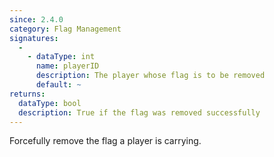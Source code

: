 ```yaml
---
since: 2.4.0
category: Flag Management
signatures:
  -
    - dataType: int
      name: playerID
      description: The player whose flag is to be removed
      default: ~
returns:
  dataType: bool
  description: True if the flag was removed successfully
---
```


Forcefully remove the flag a player is carrying.
